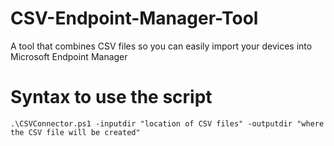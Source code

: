 # CSV-Endpoint-Manager-Tool
A tool that combines CSV files so you can easily import your devices into Microsoft Endpoint Manager

# Syntax to use the script

`.\CSVConnector.ps1 -inputdir "location of CSV files" -outputdir "where the CSV file will be created"`
